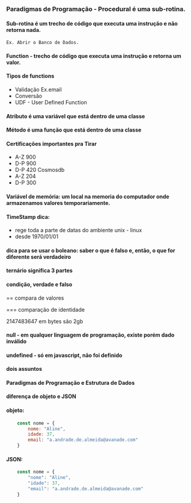 ### Paradigmas de Programação - Procedural é uma sub-rotina.

#### **Sub-rotina** é um trecho de código que executa uma instrução e não retorna nada. 
    Ex. Abrir o Banco de Dados.

#### **Function** - trecho de código que executa uma instrução e retorna um valor.
#### Tipos de functions
- Validação Ex.email
- Conversão
- UDF - User Defined Function

#### Atributo é uma variável que está dentro de uma classe

#### Método é uma função que está dentro de uma classe


#### Certificações importantes pra Tirar
- A-Z 900
- D-P 900
- D-P 420 Cosmosdb
- A-Z 204
- D-P 300


#### Variável de memória: um local na memoria do computador onde armazenamos valores temporariamente.

#### TimeStamp dica: 
- rege toda a parte de datas do ambiente unix - linux
- desde 1970/01/01


#### dica para se usar o boleano: saber o que é falso e, então, o que for diferente será verdadeiro

#### ternário significa 3 partes
#### condição, verdade e falso

== compara de valores

=== comparação de identidade

2147483647 em bytes são 2gb

#### null - em qualquer linguagem de programação, existe porém dado inválido

#### undefined - só em javascript, não foi definido

#### dois assuntos
#### Paradigmas de Programação e Estrutura de Dados

#### diferença de objeto e JSON
#### objeto: 
```javascript
    const nome = {
        nome: "Aline",
        idade: 37,
        email: "a.andrade.de.almeida@avanade.com"
    }
```
#### JSON: 
```javascript
    const nome = {
        "nome": "Aline",
        "idade": 37,
        "email": "a.andrade.de.almeida@avanade.com"
    }
```
